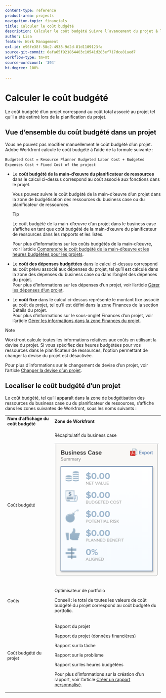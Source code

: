 ```yaml
---
content-type: reference
product-area: projects
navigation-topic: financials
title: Calculer le coût budgété
description: Calculer le coût budgété Suivre l’avancement du projet à l’aide d’un rapport d’utilisation
author: Lisa
feature: Work Management
exl-id: e96fe38f-58c2-4938-9d2d-81d1109123fa
source-git-commit: 6afa65f921864403c10541d283ef717dce81aed7
workflow-type: tm+mt
source-wordcount: '394'
ht-degree: 100%

---
```


# Calculer le coût budgété

<!--
<div data-mc-conditions="QuicksilverOrClassic.Draft mode">
<p>(NOTE: This article is linked from "Tracking Project Progress with a Utilization Report"</p>
<p>Keep the structure of this article similar to Calculating Budgeted Labor Cost)</p>
</div>
-->

Le coût budgété d’un projet correspond au coût total associé au projet tel qu’il a été estimé lors de la planification du projet.

## Vue d’ensemble du coût budgété dans un projet

Vous ne pouvez pas modifier manuellement le coût budgété d’un projet. Adobe Workfront calcule le coût budgété à l’aide de la formule suivante :

`Budgeted Cost = Resource Planner Budgeted Labor Cost + Budgeted Expenses Cost + Fixed Cost of the project`

* Le **coût budgété de la main-d’œuvre du planificateur de ressources** dans le calcul ci-dessus correspond au coût associé aux fonctions dans le projet.

  Vous pouvez suivre le coût budgété de la main-d’œuvre d’un projet dans la zone de budgétisation des ressources du business case ou du planificateur de ressources.

  >[!TIP]
  >
  >  Le coût budgété de la main-d’œuvre d’un projet dans le business case s’affiche en tant que coût budgété de la main-d’œuvre du planificateur de ressources dans les rapports et les listes.

  Pour plus d’informations sur les coûts budgétés de la main-d’œuvre, voir l’article [Comprendre le coût budgété de la main-d’œuvre et les heures budgétées pour les projets](../../../manage-work/projects/project-finances/budgeted-labor-cost.md).

* Le **coût des dépenses budgétées** dans le calcul ci-dessus correspond au coût prévu associé aux dépenses du projet, tel qu’il est calculé dans la zone des dépenses du business case ou dans l’onglet des dépenses du projet.\
  Pour plus d’informations sur les dépenses d’un projet, voir l’article [Gérer les dépenses d’un projet](../../../manage-work/projects/project-finances/manage-project-expenses.md).

* Le **coût fixe** dans le calcul ci-dessus représente le montant fixe associé au coût du projet, tel qu’il est défini dans la zone Finances de la section Détails du projet.\
  Pour plus d’informations sur le sous-onglet Finances d’un projet, voir l’article [Gérer les informations dans la zone Finances du projet](../../../manage-work/projects/project-finances/manage-project-finance-area.md).

>[!NOTE]
>
>Workfront calcule toutes les informations relatives aux coûts en utilisant la devise du projet. Si vous spécifiez des heures budgétées pour vos ressources dans le planificateur de ressources, l’option permettant de changer la devise du projet est désactivée.
>
>Pour plus d’informations sur le changement de devise d’un projet, voir l’article [Changer la devise d’un projet](../../../manage-work/projects/project-finances/change-project-currency.md).

## Localiser le coût budgété d’un projet

Le coût budgété, tel qu’il apparaît dans la zone de budgétisation des ressources du business case ou du planificateur de ressources, s’affiche dans les zones suivantes de Workfront, sous les noms suivants :

<table style="table-layout:auto"> 
   <col> 
   <col> 
   <tbody> 
    <tr> 
     <td><strong>Nom d’affichage du coût budgété</strong></td> 
     <td><strong>Zone de Workfront</strong></td> 
    </tr> 
    <tr> 
     <td>Coût budgété</td> 
     <td> <p>Récapitulatif du business case</p> <p> <img src="assets/business-case-summary-qs-350x453.png" style="width: 350;height: 453;"> </p> </td> 
    </tr> 
    <tr> 
     <td>Coûts</td> 
     <td> <p>Optimisateur de portfolio</p> <p>Conseil : le total de toutes les valeurs de coût budgété du projet correspond au coût budgété du portfolio.</p> </td> 
    </tr> 
    <tr> 
     <td>Coût budgété du projet</td> 
     <td> <!--
       <p data-mc-conditions="QuicksilverOrClassic.Draft mode">Resource Estimates report (NOTE: this was removed with flash)</p>
      --> <p>Rapport du projet</p> <p>Rapport du projet (données financières)</p> <p>Rapport sur la tâche</p> <p>Rapport sur le problème</p> <p>Rapport sur les heures budgétées</p> <p>Pour plus d’informations sur la création d’un rapport, voir l’article <a href="../../../reports-and-dashboards/reports/creating-and-managing-reports/create-custom-report.md" class="MCXref xref">Créer un rapport personnalisé</a>.</p> </td> 
    </tr> 
   </tbody> 
  </table>
